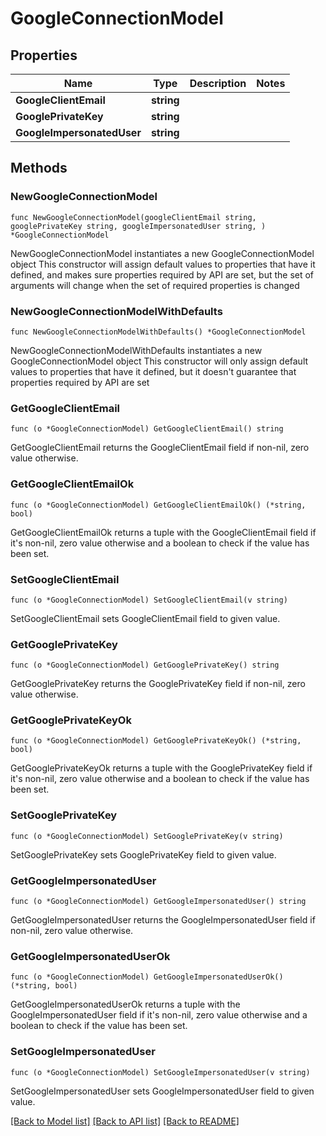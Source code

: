 # GoogleConnectionModel

## Properties

Name | Type | Description | Notes
------------ | ------------- | ------------- | -------------
**GoogleClientEmail** | **string** |  | 
**GooglePrivateKey** | **string** |  | 
**GoogleImpersonatedUser** | **string** |  | 

## Methods

### NewGoogleConnectionModel

`func NewGoogleConnectionModel(googleClientEmail string, googlePrivateKey string, googleImpersonatedUser string, ) *GoogleConnectionModel`

NewGoogleConnectionModel instantiates a new GoogleConnectionModel object
This constructor will assign default values to properties that have it defined,
and makes sure properties required by API are set, but the set of arguments
will change when the set of required properties is changed

### NewGoogleConnectionModelWithDefaults

`func NewGoogleConnectionModelWithDefaults() *GoogleConnectionModel`

NewGoogleConnectionModelWithDefaults instantiates a new GoogleConnectionModel object
This constructor will only assign default values to properties that have it defined,
but it doesn't guarantee that properties required by API are set

### GetGoogleClientEmail

`func (o *GoogleConnectionModel) GetGoogleClientEmail() string`

GetGoogleClientEmail returns the GoogleClientEmail field if non-nil, zero value otherwise.

### GetGoogleClientEmailOk

`func (o *GoogleConnectionModel) GetGoogleClientEmailOk() (*string, bool)`

GetGoogleClientEmailOk returns a tuple with the GoogleClientEmail field if it's non-nil, zero value otherwise
and a boolean to check if the value has been set.

### SetGoogleClientEmail

`func (o *GoogleConnectionModel) SetGoogleClientEmail(v string)`

SetGoogleClientEmail sets GoogleClientEmail field to given value.


### GetGooglePrivateKey

`func (o *GoogleConnectionModel) GetGooglePrivateKey() string`

GetGooglePrivateKey returns the GooglePrivateKey field if non-nil, zero value otherwise.

### GetGooglePrivateKeyOk

`func (o *GoogleConnectionModel) GetGooglePrivateKeyOk() (*string, bool)`

GetGooglePrivateKeyOk returns a tuple with the GooglePrivateKey field if it's non-nil, zero value otherwise
and a boolean to check if the value has been set.

### SetGooglePrivateKey

`func (o *GoogleConnectionModel) SetGooglePrivateKey(v string)`

SetGooglePrivateKey sets GooglePrivateKey field to given value.


### GetGoogleImpersonatedUser

`func (o *GoogleConnectionModel) GetGoogleImpersonatedUser() string`

GetGoogleImpersonatedUser returns the GoogleImpersonatedUser field if non-nil, zero value otherwise.

### GetGoogleImpersonatedUserOk

`func (o *GoogleConnectionModel) GetGoogleImpersonatedUserOk() (*string, bool)`

GetGoogleImpersonatedUserOk returns a tuple with the GoogleImpersonatedUser field if it's non-nil, zero value otherwise
and a boolean to check if the value has been set.

### SetGoogleImpersonatedUser

`func (o *GoogleConnectionModel) SetGoogleImpersonatedUser(v string)`

SetGoogleImpersonatedUser sets GoogleImpersonatedUser field to given value.



[[Back to Model list]](../README.md#documentation-for-models) [[Back to API list]](../README.md#documentation-for-api-endpoints) [[Back to README]](../README.md)


